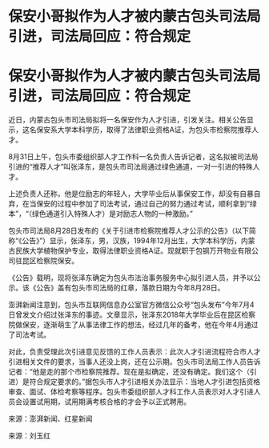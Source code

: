 # 保安小哥拟作为人才被内蒙古包头司法局引进，司法局回应：符合规定

# 保安小哥拟作为人才被内蒙古包头司法局引进，司法局回应：符合规定

近日，内蒙古包头市司法局拟将一名保安作为人才引进，引发关注。相关公告显示，这名保安系大学本科学历，取得了法律职业资格A证，为包头市检察院推荐人才。

8月31日上午，包头市委组织部人才工作科一名负责人告诉记者，这名拟被司法局引进的“推荐人才”叫张泽东，是包头市司法局通过绿色通道，一对一引进的特殊人才。

上述负责人还称，他是位励志的年轻人，大学毕业后从事保安工作，却没有自暴自弃，在当保安的过程中参加了司法考试，通过自己的努力通过考试，顺利拿到“绿本”，“（绿色通道引入特殊人才）是对励志人物的一种激励。”

包头市司法局8月28日发布的《关于引进市检察院推荐人才公示的公告》（以下简称“《公告》”）显示，张泽东，男，汉族，1994年12月出生，大学本科学历，内蒙古民族大学植物保护专业，取得法律职业资格A证。现就职于包钢万开物业有限公司驻昆区检察院保安。

《公告》载明，现将张泽东确定为包头市法治事务服务中心拟引进人员，并予以公示。该《公告》盖有包头市司法局的红章，落款日期为今年8月28日。

澎湃新闻注意到，包头市互联网信息办公室官方微信公众号“包头发布”今年7月4日曾发文介绍过张泽东的事迹。文章显示，张泽东2018年大学毕业后在昆区检察院做保安，逐渐萌生了从事法律工作的想法，经过几年的备考，他在今年4月通过了司法考试。

对此，负责受理此次引进意见反馈的工作人员表示：此次人才引进流程符合市人才引进相关文件的要求，当事人还没上岗，还在公示期。包头市司法局工作人员告诉记者：“他是走的那个市检察院推荐。现在是拟确定，还没有确定。我们这个（引进）是符合规定要求的。”据包头市人才引进相关办法显示：当地人才引进包括资格审查、面试、体检考察等程序。包头市委组织部人才科工作人员表示对人才引进人员会设置试用期，试用期满考核合格的才会予以正式聘用。

来源：澎湃新闻、红星新闻

来源：刘玉红

